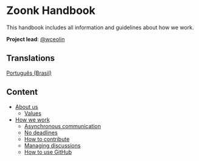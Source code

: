 # Zoonk Handbook

This handbook includes all information and guidelines about how we work.

**Project lead**: [@wceolin](https://github.com/wceolin)

## Translations

[Português (Brasil)](https://github.com/zoonk/manual)

## Content

- [About us](./about)
  - [Values](./about/values.md)
- [How we work](./how-we-work)
  - [Asynchronous communication](./how-we-work/async-communication.md)
  - [No deadlines](./how-we-work/no-deadlines.md)
  - [How to contribute](./CONTRIBUTE.md)
  - [Managing discussions](./how-we-work/managing-discussions.md)
  - [How to use GitHub](./how-we-work/how-to-use-github.md)
